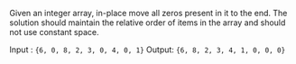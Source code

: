 Given an integer array, in-place move all zeros present in it to the end. The solution should maintain the relative order of items in the array and should not use constant space.

Input : `{6, 0, 8, 2, 3, 0, 4, 0, 1}`
Output: `{6, 8, 2, 3, 4, 1, 0, 0, 0}`